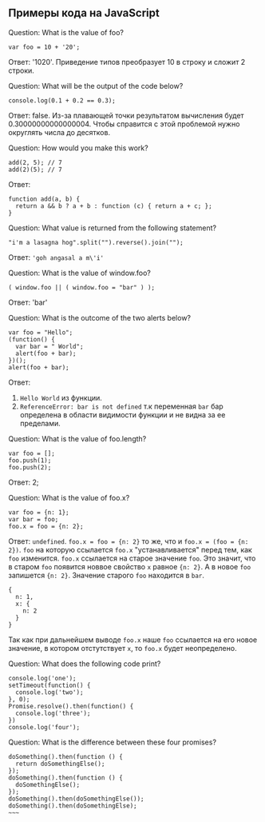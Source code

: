 ## Примеры кода на JavaScript

Question: What is the value of foo?
~~~~
var foo = 10 + '20';
~~~~
Ответ: '1020'. Приведение типов преобразует 10 в строку и сложит 2 строки.


Question: What will be the output of the code below?
~~~~
console.log(0.1 + 0.2 == 0.3);
~~~~
Ответ: false. Из-за плавающей точки результатом вычисления будет 0.30000000000000004. Чтобы справится с этой проблемой нужно округлять числа до десятков.


Question: How would you make this work?
~~~~
add(2, 5); // 7
add(2)(5); // 7
~~~~
Ответ:
~~~~
function add(a, b) {
  return a && b ? a + b : function (c) { return a + c; };
}
~~~~


Question: What value is returned from the following statement?
~~~~
"i'm a lasagna hog".split("").reverse().join("");
~~~~
Ответ: `'goh angasal a m\'i'`


Question: What is the value of window.foo?
~~~~
( window.foo || ( window.foo = "bar" ) );
~~~~
Ответ: 'bar'


Question: What is the outcome of the two alerts below?
~~~~
var foo = "Hello";
(function() {
  var bar = " World";
  alert(foo + bar);
})();
alert(foo + bar);
~~~~
Ответ:
1. `Hello World` из функции.
2. `ReferenceError: bar is not defined` т.к переменная `bar` бар определена в области видимости функции и не видна за ее пределами. 


Question: What is the value of foo.length?
~~~~
var foo = [];
foo.push(1);
foo.push(2);
~~~~
Ответ: 2;


Question: What is the value of foo.x?
~~~~
var foo = {n: 1};
var bar = foo;
foo.x = foo = {n: 2};
~~~~
Ответ: `undefined`. 
`foo.x = foo = {n: 2}` то же, что и `foo.x = (foo = {n: 2})`. `foo` на которую ссылается `foo.x` "устанавливается" перед тем, как `foo` изменится. `foo.x` ссылается на старое значение `foo`. Это значит, что в старом `foo` появится новвое свойство `x` равное `{n: 2}`. А в новое `foo` запишется `{n: 2}`. Значение старого `foo` находится в `bar`.
~~~~
{
  n: 1,
  x: {
    n: 2
  }
}
~~~~
Так как при дальнейшем выводе `foo.x` наше `foo` ссылается на его новое значение, в котором отстутствует `x`, то `foo.x` будет неопределено.

Question: What does the following code print?
~~~~
console.log('one');
setTimeout(function() {
  console.log('two');
}, 0);
Promise.resolve().then(function() {
  console.log('three');
})
console.log('four');
~~~~

Question: What is the difference between these four promises?
~~~~
doSomething().then(function () {
  return doSomethingElse();
});
doSomething().then(function () {
  doSomethingElse();
});
doSomething().then(doSomethingElse());
doSomething().then(doSomethingElse);
~~~
